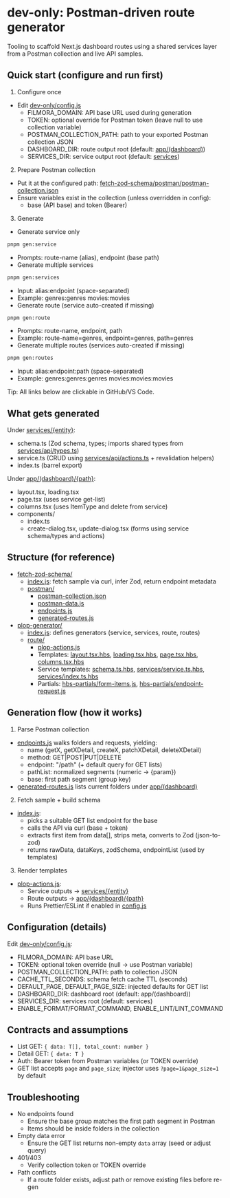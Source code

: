 # dev-only: Postman-driven route generator

Tooling to scaffold Next.js dashboard routes using a shared services layer from a Postman collection and live API samples.

## Quick start (configure and run first)

1) Configure once
- Edit [dev-only/config.js](config.js)
  - FILMORA_DOMAIN: API base URL used during generation
  - TOKEN: optional override for Postman token (leave null to use collection variable)
  - POSTMAN_COLLECTION_PATH: path to your exported Postman collection JSON
  - DASHBOARD_DIR: route output root (default: [app/(dashboard)](../app/(dashboard)/))
  - SERVICES_DIR: service output root (default: [services](../services/))

2) Prepare Postman collection
- Put it at the configured path: [fetch-zod-schema/postman/postman-collection.json](fetch-zod-schema/postman/postman-collection.json)
- Ensure variables exist in the collection (unless overridden in config):
  - base (API base) and token (Bearer)

3) Generate
- Generate service only

```bash
pnpm gen:service
```

  - Prompts: route-name (alias), endpoint (base path)
- Generate multiple services

```bash
pnpm gen:services
```

  - Input: alias:endpoint (space-separated)
  - Example: genres:genres movies:movies
- Generate route (service auto-created if missing)

```bash
pnpm gen:route
```

  - Prompts: route-name, endpoint, path
  - Example: route-name=genres, endpoint=genres, path=genres
- Generate multiple routes (services auto-created if missing)

```bash
pnpm gen:routes
```

  - Input: alias:endpoint:path (space-separated)
  - Example: genres:genres:genres movies:movies:movies

Tip: All links below are clickable in GitHub/VS Code.

## What gets generated

Under [services/{entity}](../services/):
- schema.ts (Zod schema, types; imports shared types from [services/api/types.ts](../services/api/types.ts))
- service.ts (CRUD using [services/api/actions.ts](../services/api/actions.ts) + revalidation helpers)
- index.ts (barrel export)

Under [app/(dashboard)/{path}](../app/(dashboard)/):
- layout.tsx, loading.tsx
- page.tsx (uses service get-list)
- columns.tsx (uses ItemType and delete from service)
- components/
  - index.ts
  - create-dialog.tsx, update-dialog.tsx (forms using service schema/types and actions)

## Structure (for reference)

- [fetch-zod-schema/](fetch-zod-schema/)
  - [index.js](fetch-zod-schema/index.js): fetch sample via curl, infer Zod, return endpoint metadata
  - [postman/](fetch-zod-schema/postman/)
    - [postman-collection.json](fetch-zod-schema/postman/postman-collection.json)
    - [postman-data.js](fetch-zod-schema/postman/postman-data.js)
    - [endpoints.js](fetch-zod-schema/postman/endpoints.js)
    - [generated-routes.js](fetch-zod-schema/postman/generated-routes.js)
- [plop-generator/](plop-generator/)
  - [index.js](plop-generator/index.js): defines generators (service, services, route, routes)
  - [route/](plop-generator/route/)
    - [plop-actions.js](plop-generator/route/plop-actions.js)
    - Templates: [layout.tsx.hbs](plop-generator/route/layout.tsx.hbs), [loading.tsx.hbs](plop-generator/route/loading.tsx.hbs), [page.tsx.hbs](plop-generator/route/page.tsx.hbs), [columns.tsx.hbs](plop-generator/route/columns.tsx.hbs)
    - Service templates: [schema.ts.hbs](plop-generator/route/schema.ts.hbs), [services/service.ts.hbs](plop-generator/route/services/service.ts.hbs), [services/index.ts.hbs](plop-generator/route/services/index.ts.hbs)
    - Partials: [hbs-partials/form-items.js](plop-generator/route/hbs-partials/form-items.js), [hbs-partials/endpoint-request.js](plop-generator/route/hbs-partials/endpoint-request.js)

## Generation flow (how it works)

1) Parse Postman collection
- [endpoints.js](fetch-zod-schema/postman/endpoints.js) walks folders and requests, yielding:
  - name (getX, getXDetail, createX, patchXDetail, deleteXDetail)
  - method: GET|POST|PUT|DELETE
  - endpoint: "/path" (+ default query for GET lists)
  - pathList: normalized segments (numeric → {param})
  - base: first path segment (group key)
- [generated-routes.js](fetch-zod-schema/postman/generated-routes.js) lists current folders under [app/(dashboard)](../app/(dashboard)/)

2) Fetch sample + build schema
- [index.js](fetch-zod-schema/index.js):
  - picks a suitable GET list endpoint for the base
  - calls the API via curl (base + token)
  - extracts first item from data[], strips meta, converts to Zod (json-to-zod)
  - returns rawData, dataKeys, zodSchema, endpointList (used by templates)

3) Render templates
- [plop-actions.js](plop-generator/route/plop-actions.js):
  - Service outputs → [services/{entity}](../services/)
  - Route outputs → [app/(dashboard)/{path}](../app/(dashboard)/)
  - Runs Prettier/ESLint if enabled in [config.js](config.js)

## Configuration (details)

Edit [dev-only/config.js](config.js):
- FILMORA_DOMAIN: API base URL
- TOKEN: optional token override (null → use Postman variable)
- POSTMAN_COLLECTION_PATH: path to collection JSON
- CACHE_TTL_SECONDS: schema fetch cache TTL (seconds)
- DEFAULT_PAGE, DEFAULT_PAGE_SIZE: injected defaults for GET list
- DASHBOARD_DIR: dashboard root (default: app/(dashboard))
- SERVICES_DIR: services root (default: services)
- ENABLE_FORMAT/FORMAT_COMMAND, ENABLE_LINT/LINT_COMMAND

## Contracts and assumptions

- List GET: `{ data: T[], total_count: number }`
- Detail GET: `{ data: T }`
- Auth: Bearer token from Postman variables (or TOKEN override)
- GET list accepts `page` and `page_size`; injector uses `?page=1&page_size=1` by default

## Troubleshooting

- No endpoints found
  - Ensure the base group matches the first path segment in Postman
  - Items should be inside folders in the collection
- Empty data error
  - Ensure the GET list returns non-empty `data` array (seed or adjust query)
- 401/403
  - Verify collection token or TOKEN override
- Path conflicts
  - If a route folder exists, adjust path or remove existing files before re-gen
